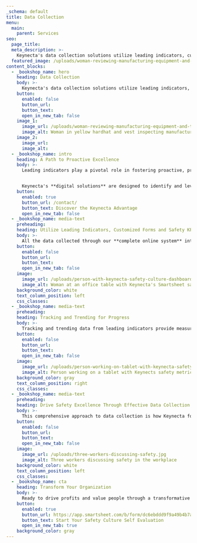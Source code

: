 ```yaml
---
_schema: default
title: Data Collection
menu:
  main:
    parent: Services
seo:
  page_title:
  meta_description: >-
    Keynecta's data collection solutions utilize leading indicators, customized forms and actionable insights to drive progress and achieve Safety KPIs.
  featured_image: /uploads/woman-reviewing-manufacturing-equipment-and-taking-notes-2.jpg
content_blocks:
  - _bookshop_name: hero
    heading: Data Collection
    body: >-
      Keynecta's data collection solutions utilize leading indicators, customized forms and actionable insights to drive progress and achieve Safety KPIs.
    button:
      enabled: false
      button_url: 
      button_text: 
      open_in_new_tab: false
    image_1:
      image_url: /uploads/woman-reviewing-manufacturing-equipment-and-taking-notes-2.jpg
      image_alt: Woman in yellow hardhat and vest inspecting manufacturing equipment and taking notes
    image_2:
      image_url:
      image_alt:
  - _bookshop_name: intro
    heading: A Path to Proactive Excellence
    body: >-
      Leading indicators play a pivotal role in fostering proactive, preventive and predictive safety and health measures. They serve as a dynamic tool, instrumental in changing employee behaviors and attaining the goals of your ES&H Program.


      Keynecta's **digital solutions** are designed to identify and leverage leading indicators that propel the effectiveness of your program. Customized forms, accessible to all employees, serve as the conduit for collecting data on diverse topics, including inspections, accident investigations, risk reporting, training activities and other aspects integral to your program's success.
    button:
      enabled: true
      button_url: /contact/
      button_text: Discover the Keynecta Advantage
      open_in_new_tab: false
  - _bookshop_name: media-text
    preheading: 
    heading: Utilize Leading Indicators, Customized Forms and Safety KPIs
    body: >-
      All the data collected through our **complete online system** integrates into your Dashboard for comprehensive reporting. This stored information isn't just static—it fuels follow-ups on activities geared toward continual workplace improvements.
    button:
      enabled: false
      button_url: 
      button_text: 
      open_in_new_tab: false
    image:
      image_url: /uploads/person-with-keynecta-safety-culture-dashboard-on-computer.jpg
      image_alt: Woman at an office table with Keynecta's Smartsheet safety culture dashboard on a computer screen
    background_color: white
    text_column_position: left
    css_classes:
  - _bookshop_name: media-text
    preheading: 
    heading: Tracking and Trending for Progress
    body: >-
      Tracking and trending data from leading indicators provide measurable insights, allowing you to monitor activities, identify trends and evaluate behavior changes over time. The data becomes the compass by which we measure progress against our goals, ensuring we continually steer in the right direction.
    button:
      enabled: false
      button_url: 
      button_text: 
      open_in_new_tab: false
    image:
      image_url: /uploads/person-working-on-tablet-with-keynecta-safety-metrics-on-screen.jpg
      image_alt: Person working on a tablet with Keynects safety metrics on a screen
    background_color: gray
    text_column_position: right
    css_classes:
  - _bookshop_name: media-text
    preheading: 
    heading: Drive Safety Excellence Through Effective Data Collection
    body: >-
      This comprehensive approach to data collection is how Keynecta fosters behavioral change within organizations, instilling a proactive Safety Culture.
    button:
      enabled: false
      button_url: 
      button_text: 
      open_in_new_tab: false
    image:
      image_url: /uploads/three-workers-discussing-safety.jpg
      image_alt: Three workers discussing safety in the workplace
    background_color: white
    text_column_position: left
    css_classes:
  - _bookshop_name: cta
    heading: Transform Your Organization
    body: >-
      Ready to drive profits and value people through a transformative Safety Culture? Join Keynecta and redefine your organization's safety journey today.
    button:
      enabled: true
      button_url: https://app.smartsheet.com/b/form/dc6ebddd9f9a49b4b7a87e7d705fa150
      button_text: Start Your Safety Culture Self Evaluation
      open_in_new_tab: true
    background_color: gray
---
```

